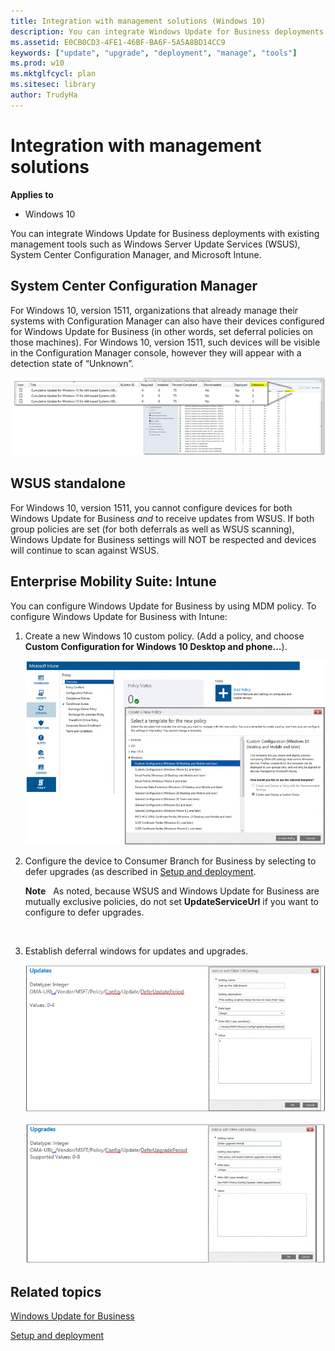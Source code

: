 ```yaml
---
title: Integration with management solutions (Windows 10)
description: You can integrate Windows Update for Business deployments with existing management tools such as Windows Server Update Services (WSUS), System Center Configuration Manager, and Microsoft Intune.
ms.assetid: E0CB0CD3-4FE1-46BF-BA6F-5A5A8BD14CC9
keywords: ["update", "upgrade", "deployment", "manage", "tools"]
ms.prod: w10
ms.mktglfcycl: plan
ms.sitesec: library
author: TrudyHa
---
```


# Integration with management solutions


**Applies to**

-   Windows 10

You can integrate Windows Update for Business deployments with existing management tools such as Windows Server Update Services (WSUS), System Center Configuration Manager, and Microsoft Intune.

## System Center Configuration Manager


For Windows 10, version 1511, organizations that already manage their systems with Configuration Manager can also have their devices configured for Windows Update for Business (in other words, set deferral policies on those machines). For Windows 10, version 1511, such devices will be visible in the Configuration Manager console, however they will appear with a detection state of “Unknown”.

![figure 1](images/wuforbusiness-fig10-sccmconsole.png)

## <a href="" id="wsus-standalone-"></a>WSUS standalone


For Windows 10, version 1511, you cannot configure devices for both Windows Update for Business *and* to receive updates from WSUS. If both group policies are set (for both deferrals as well as WSUS scanning), Windows Update for Business settings will NOT be respected and devices will continue to scan against WSUS.

## Enterprise Mobility Suite: Intune


You can configure Windows Update for Business by using MDM policy. To configure Windows Update for Business with Intune:

1.  Create a new Windows 10 custom policy. (Add a policy, and choose **Custom Configuration for Windows 10 Desktop and phone…**).

    ![figure 2](images/wuforbusiness-fig11-intune.png)

2.  Configure the device to Consumer Branch for Business by selecting to defer upgrades (as described in [Setup and deployment](setup-and-deployment.md).

    **Note**  
    As noted, because WSUS and Windows Update for Business are mutually exclusive policies, do not set **UpdateServiceUrl** if you want to configure to defer upgrades.

     

3.  Establish deferral windows for updates and upgrades.

    ![figure 3](images/wuforbusiness-fig12a-updates.png)

    ![figure 4](images/wuforbusiness-fig13a-upgrades.png)

## Related topics


[Windows Update for Business](windows-update-for-business.md)

[Setup and deployment](setup-and-deployment.md)

 

 





